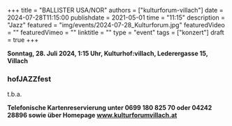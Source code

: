 +++
title = "BALLISTER USA/NOR"
authors = ["kulturforum-villach"]
date = 2024-07-28T11:15:00
publishdate = 2021-05-01
time = "11:15"
description = "Jazz"
featured = "img/events/2024-07-28_Kulturforum.jpg"
featuredVideo = ""
featuredVimeo = ""
linktitle = ""
type = "event"
tags = ["konzert"]
draft = true
+++

**Sonntag, 28. Juli 2024, 1:15 Uhr, Kulturhof:villach, Lederergasse 15, Villach**

### hofJAZZfest

t.b.a.


**Telefonische Kartenreservierung unter 0699 180 825 70 oder 04242 28896  sowie über Homepage www.kulturforumvillach.at**                      



